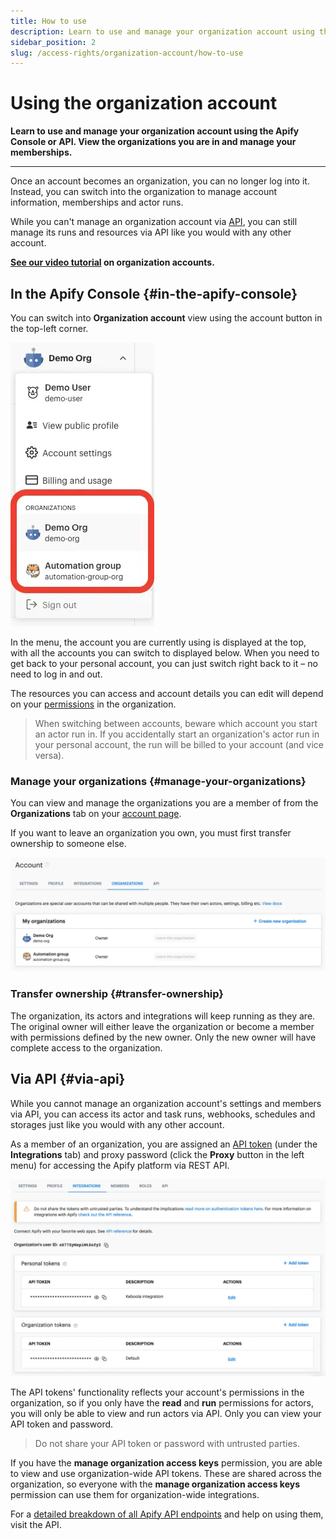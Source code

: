 ```yaml
---
title: How to use
description: Learn to use and manage your organization account using the Apify Console or API. View the organizations you are in and manage your memberships.
sidebar_position: 2
slug: /access-rights/organization-account/how-to-use
---
```


# Using the organization account

**Learn to use and manage your organization account using the Apify Console or API. View the organizations you are in and manage your memberships.**

---

Once an account becomes an organization, you can no longer log into it. Instead, you can switch into the organization to manage account information, memberships and actor runs.

While you can't manage an organization account via [API](/api/v2), you can still manage its runs and resources via API like you would with any other account.

**[See our video tutorial](https://www.youtube.com/watch?v=BIL6HqtnvKk) on organization accounts.**

## In the Apify Console {#in-the-apify-console}

You can switch into **Organization account** view using the account button in the top-left corner.

![Switch to organization account](../images/switch-to-organization.webp)

In the menu, the account you are currently using is displayed at the top, with all the accounts you can switch to displayed below. When you need to get back to your personal account, you can just switch right back to it – no need to log in and out.

The resources you can access and account details you can edit will depend on your [permissions](../list_of_permissions.md) in the organization.

> When switching between accounts, beware which account you start an actor run in. If you accidentally start an organization's actor run in your personal account, the run will be billed to your account (and vice versa).

### Manage your organizations {#manage-your-organizations}

You can view and manage the organizations you are a member of from the **Organizations** tab on your [account page](https://console.apify.com/account#/myorganization).

If you want to leave an organization you own, you must first transfer ownership to someone else.

![My organizations](../images/my-organizations.webp)

### Transfer ownership {#transfer-ownership}

The organization, its actors and integrations will keep running as they are. The original owner will either leave the organization or become a member with permissions defined by the new owner. Only the new owner will have complete access to the organization.

## Via API {#via-api}

While you cannot manage an organization account's settings and members via API, you can access its actor and task runs, webhooks, schedules and storages just like you would with any other account.

As a member of an organization, you are assigned an [API token](../../integrations/index.md) (under the **Integrations** tab) and proxy password (click the **Proxy** button in the left menu) for accessing the Apify platform via REST API.

![Integration tokens](../images/integrations.webp)

The API tokens' functionality reflects your account's permissions in the organization, so if you only have the **read** and **run** permissions for actors, you will only be able to view and run actors via API. Only you can view your API token and password.

> Do not share your API token or password with untrusted parties.

If you have the **manage organization access keys** permission, you are able to view and use organization-wide API tokens. These are shared across the organization, so everyone with the **manage organization access keys** permission can use them for organization-wide integrations.

For a [detailed breakdown of all Apify API endpoints](/api/v2) and help on using them, visit the API.
